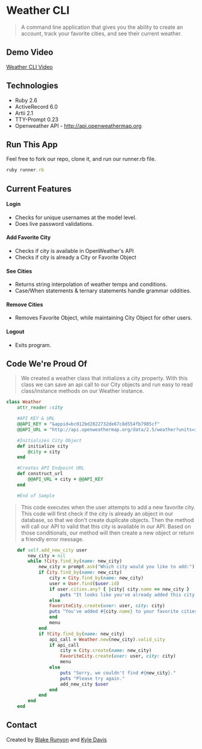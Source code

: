 # Weather CLI
> A command line application that gives you the ability to create
> an account, track your favorite cities, and see their current 
> weather.

## Demo Video

[Weather CLI Video](https://www.youtube.com/)

## Technologies

* Ruby 2.6
* ActiveRecord 6.0
* Artii 2.1
* TTY-Prompt 0.23
* Openweather API - http://api.openweathermap.org

## Run This App

Feel free to fork our repo, clone it, and run our runner.rb file.

```ruby
ruby runner.rb
```

## Current Features

#### Login
* Checks for unique usernames at the model level.
* Does live password validations.

#### Add Favorite City
* Checks if city is available in OpenWeather's API
* Checks if city is already a City or Favorite Object

#### See Cities
* Returns string interpolation of weather temps and conditions.
* Case/When statements & ternary statements handle grammar oddities.

#### Remove Cities
* Removes Favorite Object, while maintaining City Object for other users.

#### Logout
* Exits program.

## Code We're Proud Of

> We created a weather class that initializes a city property. With this class
> we can save an api call to our City objects and run easy to read class/instance
> methods on our Weather instance.

```ruby
class Weather
    attr_reader :city

    #API KEY & URL
    @@API_KEY = "&appid=bc012bd2022732de67c8d554fb7985cf"
    @@API_URL = "http://api.openweathermap.org/data/2.5/weather?units=imperial&q="

    #Initializes City Object
    def initialize city
        @city = city
    end

    #Creates API Endpoint URL
    def construct_url
        @@API_URL + city + @@API_KEY
    end

    #End of Sample
```

> This code executes when the user attempts to add a new favorite city. This code
> will first check if the city is already an object in our database, so that we
> don't create duplicate objects. Then the method will call our API to valid that
> this city is available in our API. Based on those conditionals, our method will
> then create a new object or return a friendly error message.

```ruby
    def self.add_new_city user
        new_city = nil
        while !City.find_by(name: new_city)
            new_city = prompt.ask("Which city would you like to add:")
            if City.find_by(name: new_city)
                city = City.find_by(name: new_city)
                user = User.find($user.id)
                if user.cities.any? { |city| city.name == new_city }
                    puts "It looks like you've already added this city."
                else
                FavoriteCity.create(user: user, city: city)
                puts "You've added #{city.name} to your favorite cities!"
                end
                menu
            end
            if !City.find_by(name: new_city)
                api_call = Weather.new(new_city).valid_city
                if api_call
                    city = City.create(name: new_city)
                    FavoriteCity.create(user: user, city: city)
                    menu
                else
                    puts "Sorry, we couldn't find #{new_city}."
                    puts "Please try again."
                    add_new_city $user
                end
            end
        end
    end
```

## Contact
Created by [Blake Runyon](https://www.linkedin.com/in/blakerunyon/) and [Kyle Davis](google.com)
